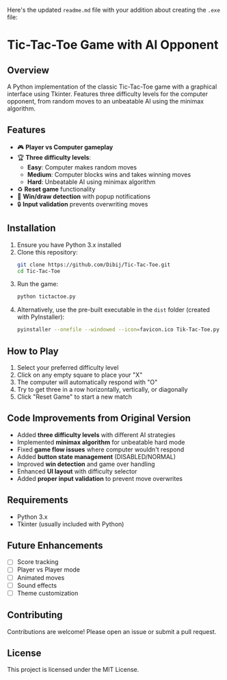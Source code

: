 Here's the updated `readme.md` file with your addition about creating the `.exe` file:

# Tic-Tac-Toe Game with AI Opponent

## Overview

A Python implementation of the classic Tic-Tac-Toe game with a graphical interface using Tkinter. Features three difficulty levels for the computer opponent, from random moves to an unbeatable AI using the minimax algorithm.

## Features

- 🎮 **Player vs Computer gameplay**
- 🏆 **Three difficulty levels**:
  - **Easy**: Computer makes random moves
  - **Medium**: Computer blocks wins and takes winning moves
  - **Hard**: Unbeatable AI using minimax algorithm
- ♻️ **Reset game** functionality
- 🏁 **Win/draw detection** with popup notifications
- 🔒 **Input validation** prevents overwriting moves

## Installation

1. Ensure you have Python 3.x installed
2. Clone this repository:
   ```bash
   git clone https://github.com/Dibij/Tic-Tac-Toe.git
   cd Tic-Tac-Toe
   ```
3. Run the game:
   ```bash
   python tictactoe.py
   ```
4. Alternatively, use the pre-built executable in the `dist` folder (created with PyInstaller):
   ```bash
   pyinstaller --onefile --windowed --icon=favicon.ico Tik-Tac-Toe.py
   ```

## How to Play

1. Select your preferred difficulty level
2. Click on any empty square to place your "X"
3. The computer will automatically respond with "O"
4. Try to get three in a row horizontally, vertically, or diagonally
5. Click "Reset Game" to start a new match

## Code Improvements from Original Version

- Added **three difficulty levels** with different AI strategies
- Implemented **minimax algorithm** for unbeatable hard mode
- Fixed **game flow issues** where computer wouldn't respond
- Added **button state management** (DISABLED/NORMAL)
- Improved **win detection** and game over handling
- Enhanced **UI layout** with difficulty selector
- Added **proper input validation** to prevent move overwrites

## Requirements

- Python 3.x
- Tkinter (usually included with Python)

## Future Enhancements

- [ ] Score tracking
- [ ] Player vs Player mode
- [ ] Animated moves
- [ ] Sound effects
- [ ] Theme customization

## Contributing

Contributions are welcome! Please open an issue or submit a pull request.

## License

This project is licensed under the MIT License.
